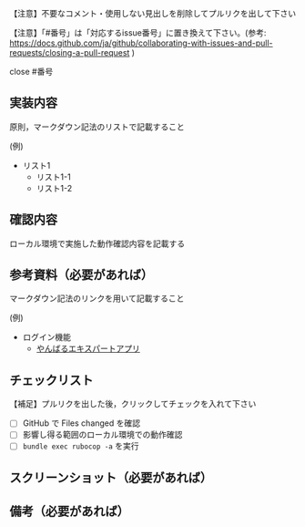 【注意】不要なコメント・使用しない見出しを削除してプルリクを出して下さい

【注意】「#番号」は「対応するissue番号」に置き換えて下さい。(参考: https://docs.github.com/ja/github/collaborating-with-issues-and-pull-requests/closing-a-pull-request )

close #番号

## 実装内容

原則，マークダウン記法のリストで記載すること

(例)

- リスト1
  - リスト1-1
  - リスト1-2  

## 確認内容

ローカル環境で実施した動作確認内容を記載する
## 参考資料（必要があれば）

マークダウン記法のリンクを用いて記載すること

(例)

- ログイン機能
  - [やんばるエキスパートアプリ](https://www.yanbaru-code.com/texts/219)

## チェックリスト

【補足】プルリクを出した後，クリックしてチェックを入れて下さい

- [ ] GitHub で Files changed を確認
- [ ] 影響し得る範囲のローカル環境での動作確認
- [ ] `bundle exec rubocop -a` を実行

## スクリーンショット（必要があれば）


## 備考（必要があれば）
